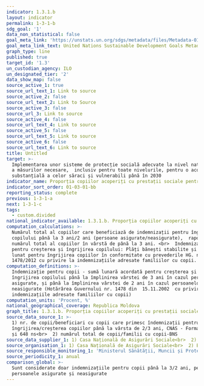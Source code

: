 ```yaml
---
indicator: 1.3.1.b
layout: indicator
permalink: 1-3-1-b
sdg_goal: '1'
data_non_statistical: false
goal_meta_link: 'https://unstats.un.org/sdgs/metadata/files/Metadata-01-03-01a.pdf'
goal_meta_link_text: United Nations Sustainable Development Goals Metadata (pdf 894kB)
graph_type: line
published: true
target_id: '1.3'
un_custodian_agency: ILO
un_designated_tier: '2'
data_show_map: false
source_active_1: true
source_url_text_1: Link to source
source_active_2: false
source_url_text_2: Link to Source
source_active_3: false
source_url_3: Link to source
source_active_4: false
source_url_text_4: Link to source
source_active_5: false
source_url_text_5: Link to source
source_active_6: false
source_url_text_6: Link to source
title: Untitled
target: >-
  Implementarea unor sisteme de protecție socială adecvate la nivel național și
  a măsurilor necesare,  inclusiv pentru toate nivelurile, pentru o acoperire
  substanțială a celor săraci și vulnerabili până în 2030
indicator_name: Proporția copiilor acoperiți cu prestații sociale pentru copii
indicator_sort_order: 01-03-01-bb
reporting_status: complete
previous: 1-3-1-a
next: 1-3-1-c
tags:
  - custom.divided
national_indicator_available: 1.3.1.b. Proporția copiilor acoperiți cu prestații sociale pentru copii
computation_calculations: >-
  Numărul total al copiilor care beneficiază de indemnizații pentru îngrijirea
  copilului până la 3 ani/2 ani (persoane asigurate/neasigurate),  raportat la
  numărul total al copiilor în vârstă de până la 3 ani. <br>  Indemnizații
  pentru creșterea și îngrijirea copilului: Plăți bănești stabilite și plătite
  lunat pentru îngrijirea copiilor în conformitate cu prevederile HG. nr.
  1478/2012 cu privire la indemnizațiile adresate familiilor cu copii.
computation_definitions: >-
  Indemnizație pentru copii - sumă lunară acordată pentru creșterea și
  îngrijirea copilului până la împlinirea vârstei de 3 ani în cazul persoanelor
  asigurate, și până la împlinirea vârstei de 2 ani în cazul persoanelor
  neasigurate (Hotărârea Guvernului nr. 1478 din  15.11.2002  cu privire la
  indemnizațiile adresate familiilor cu copii)
computation_units: 'Procent, %'
national_geographical_coverage: Republica Moldova
graph_title: 1.3.1.b. Proporția copiilor acoperiți cu prestații sociale pentru copii
source_data_source_1: >-
  1) nr. de copii/beneficiari cu copii care primesc îndemnizații pentru
  îngrijirea/creșterea copiilor până la vârsta de 2/3 ani, CNAS - Forma 648 as
  și 648 ns<br>  2) numărul total de copii/familii cu copii-BNS
source_data_supplier_1: 1) Casa Națională de Asigurări Sociale<br>  2) Biroul Național de Statistică
source_organisation_1: 1) Casa Națională de Asigurări Sociale<br>  2) Biroul Național de Statistică
source_responsible_monitoring_1: 'Ministerul Sănătății, Muncii și Protecției Sociale'
source_periodicity_1: anual
comparison_global: >-
  Sunt considerate doar indemnizațiile pentru copii până la 3/2 ani, pentru
  persoanele asigurate și neasigurate
---
```

